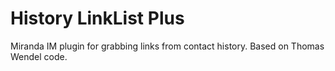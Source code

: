 History LinkList Plus
=====================

Miranda IM plugin for grabbing links from contact history.
Based on Thomas Wendel code.
